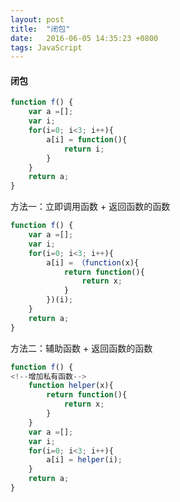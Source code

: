 ```yaml
---
layout: post
title:  "闭包"
date:   2016-06-05 14:35:23 +0800
tags: JavaScript
---
```

#### 闭包

```javascript
function f() {
	var a =[];
	var i;
	for(i=0; i<3; i++){
		a[i] = function(){
			return i;
		}
	}
	return a;
}
```
方法一：立即调用函数 + 返回函数的函数

```javascript
function f() {
	var a =[];
	var i;
	for(i=0; i<3; i++){
		a[i] = （function(x){
			return function(){
				return x;
			}
		})(i);
	}
	return a;
}
```

方法二：辅助函数 + 返回函数的函数

```javascript
function f() {
<!--增加私有函数-->
	function helper(x){
		return function(){
			return x;
		}
	}
	var a =[];
	var i;
	for(i=0; i<3; i++){
		a[i] = helper(i);
	}
	return a;
}
```